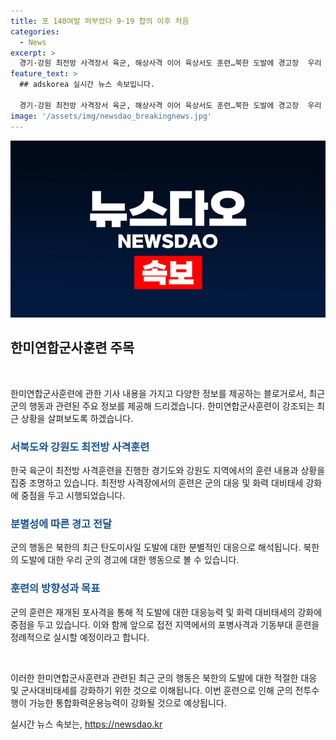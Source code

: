 ```yaml
---
title: 포 140여발 퍼부었다 9·19 합의 이후 처음
categories:
  - News
excerpt: >
  경기·강원 최전방 사격장서 육군, 해상사격 이어 육상서도 훈련…북한 도발에 경고장  우리 군이 해상과 육상에서의 포사격을 잇따라 실시하며 북한의 도발에 경고를 보내고 있다. 육군은 최전방 사격장에서 140여발의 실사격 훈련을 실시했으며, 북한의 도발에 대응하기 위해 대북 확성기 방송 대신 전방지역 포사격을 진행했다. 또한, 6월 4일 국무회의를 통해 9.19 군사합의 효력을 정지한 후 첫 지상 사격훈련을 실시했다고 밝혔으며, 앞으로도 접전 지역에서의 훈련을 정례적으로 진행할 예정이라고 강조했다.
feature_text: >
  ## adskorea 실시간 뉴스 속보입니다.

  경기·강원 최전방 사격장서 육군, 해상사격 이어 육상서도 훈련…북한 도발에 경고장  우리 군이 해상과 육상에서의 포사격을 잇따라 실시하며 북한의 도발에 경고를 보내고 있다. 육군은 최전방 사격장에서 140여발의 실사격 훈련을 실시했으며, 북한의 도발에 대응하기 위해 대북 확성기 방송 대신 전방지역 포사격을 진행했다. 또한, 6월 4일 국무회의를 통해 9.19 군사합의 효력을 정지한 후 첫 지상 사격훈련을 실시했다고 밝혔으며, 앞으로도 접전 지역에서의 훈련을 정례적으로 진행할 예정이라고 강조했다.
image: '/assets/img/newsdao_breakingnews.jpg'
---
```


<p><img src="/assets/img/newsdao_breakingnews.jpg" alt="adskorea 속보" /></p>

<h2 data-ke-size="size26">한미연합군사훈련 주목</h2>

<p data-ke-size="size16">&nbsp;</p>

<p>한미연합군사훈련에 관한 기사 내용을 가지고 다양한 정보를 제공하는 블로거로서, 최근 군의 행동과 관련된 주요 정보를 제공해 드리겠습니다. 한미연합군사훈련이 강조되는 최근 상황을 살펴보도록 하겠습니다.</p>

<h3><b><span style="color: #1a5490;">서북도와 강원도 최전방 사격훈련</span></b></h3>

<p>한국 육군이 최전방 사격훈련을 진행한 경기도와 강원도 지역에서의 훈련 내용과 상황을 집중 조명하고 있습니다. 최전방 사격장에서의 훈련은 군의 대응 및 화력 대비태세 강화에 중점을 두고 시행되었습니다.</p>

<h3><b><span style="color: #1a5490;">분별성에 따른 경고 전달</span></b></h3>

<p>군의 행동은 북한의 최근 탄도미사일 도발에 대한 분별적인 대응으로 해석됩니다. 북한의 도발에 대한 우리 군의 경고에 대한 행동으로 볼 수 있습니다.</p>

<h3><b><span style="color: #1a5490;">훈련의 방향성과 목표</span></b></h3>

<p>군의 훈련은 재개된 포사격을 통해 적 도발에 대한 대응능력 및 화력 대비태세의 강화에 중점을 두고 있습니다. 이와 함께 앞으로 접전 지역에서의 포병사격과 기동부대 훈련을 정례적으로 실시할 예정이라고 합니다.</p>

<p data-ke-size="size16">&nbsp;</p>

<p>이러한 한미연합군사훈련과 관련된 최근 군의 행동은 북한의 도발에 대한 적절한 대응 및 군사대비태세를 강화하기 위한 것으로 이해됩니다. 이번 훈련으로 인해 군의 전투수행이 가능한 통합화력운용능력이 강화될 것으로 예상됩니다.</p>
실시간 뉴스 속보는, <a href="https://newsdao.kr" rel="dofollow">https://newsdao.kr</a>


